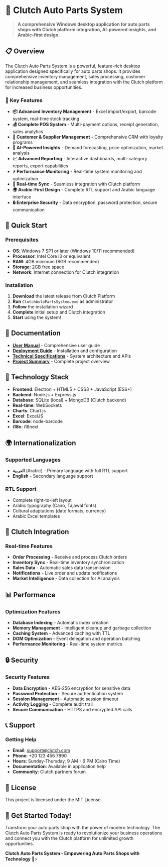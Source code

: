 # 🚀 Clutch Auto Parts System

> **A comprehensive Windows desktop application for auto parts shops with Clutch platform integration, AI-powered insights, and Arabic-first design.**

## 📋 Overview

The Clutch Auto Parts System is a powerful, feature-rich desktop application designed specifically for auto parts shops. It provides comprehensive inventory management, sales processing, customer relationship management, and seamless integration with the Clutch platform for increased business opportunities.

### 🎯 Key Features

- **📦 Advanced Inventory Management** - Excel import/export, barcode system, real-time stock tracking
- **💰 Complete POS System** - Multi-payment options, receipt generation, sales analytics
- **👥 Customer & Supplier Management** - Comprehensive CRM with loyalty programs
- **🤖 AI-Powered Insights** - Demand forecasting, price optimization, market analysis
- **📈 Advanced Reporting** - Interactive dashboards, multi-category reports, export capabilities
- **⚡ Performance Monitoring** - Real-time system monitoring and optimization
- **🔄 Real-time Sync** - Seamless integration with Clutch platform
- **🌍 Arabic-First Design** - Complete RTL support and Arabic language interface
- **🔒 Enterprise Security** - Data encryption, password protection, secure communication

## 🚀 Quick Start

### Prerequisites

- **OS**: Windows 7 SP1 or later (Windows 10/11 recommended)
- **Processor**: Intel Core i3 or equivalent
- **RAM**: 4GB minimum (8GB recommended)
- **Storage**: 2GB free space
- **Network**: Internet connection for Clutch integration

### Installation

1. **Download** the latest release from Clutch Platform
2. **Run** `ClutchAutoPartsSystem.exe` as administrator
3. **Follow** the installation wizard
4. **Complete** initial setup and Clutch integration
5. **Start** using the system!

## 📖 Documentation

- **[User Manual](USER_MANUAL.md)** - Comprehensive user guide
- **[Deployment Guide](DEPLOYMENT_GUIDE.md)** - Installation and configuration
- **[Technical Specifications](TECHNICAL_SPECIFICATIONS.md)** - System architecture and APIs
- **[Project Summary](FINAL_PROJECT_SUMMARY.md)** - Complete project overview

## 🔧 Technology Stack

- **Frontend**: Electron + HTML5 + CSS3 + JavaScript (ES6+)
- **Backend**: Node.js + Express.js
- **Database**: SQLite (local) + MongoDB (Clutch backend)
- **Real-time**: WebSockets
- **Charts**: Chart.js
- **Excel**: ExcelJS
- **Barcode**: node-barcode
- **i18n**: i18next

## 🌍 Internationalization

### Supported Languages
- **العربية** (Arabic) - Primary language with full RTL support
- **English** - Secondary language support

### RTL Support
- Complete right-to-left layout
- Arabic typography (Cairo, Tajawal fonts)
- Cultural adaptations (date formats, currency)
- Arabic Excel templates

## 🔗 Clutch Integration

### Real-time Features
- **Order Processing** - Receive and process Clutch orders
- **Inventory Sync** - Real-time inventory synchronization
- **Sales Data** - Automatic sales data transmission
- **Notifications** - Live order and update notifications
- **Market Intelligence** - Data collection for AI analysis

## 📊 Performance

### Optimization Features
- **Database Indexing** - Automatic index creation
- **Memory Management** - Intelligent cleanup and garbage collection
- **Caching System** - Advanced caching with TTL
- **DOM Optimization** - Event delegation and operation batching
- **Performance Monitoring** - Real-time system metrics

## 🔒 Security

### Security Features
- **Data Encryption** - AES-256 encryption for sensitive data
- **Password Protection** - Secure authentication system
- **Session Management** - Automatic session timeout
- **Activity Logging** - Complete audit trail
- **Secure Communication** - HTTPS and encrypted API calls

## 📞 Support

### Getting Help
- **Email**: support@clutch.com
- **Phone**: +20 123 456 7890
- **Hours**: Sunday-Thursday, 9 AM - 6 PM (Cairo Time)
- **Documentation**: Available in application help
- **Community**: Clutch partners forum

## 📄 License

This project is licensed under the MIT License.

## 🎉 Get Started Today!

Transform your auto parts shop with the power of modern technology. The Clutch Auto Parts System is ready to revolutionize your business operations and connect you with the Clutch platform for unlimited growth opportunities.

**Clutch Auto Parts System - Empowering Auto Parts Shops with Technology** 🏪⚡